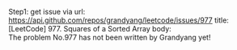 Step1: get issue via url: https://api.github.com/repos/grandyang/leetcode/issues/977 
 title:[LeetCode] 977. Squares of a Sorted Array 
 body:  
 The problem No.977 has not been written by Grandyang yet!